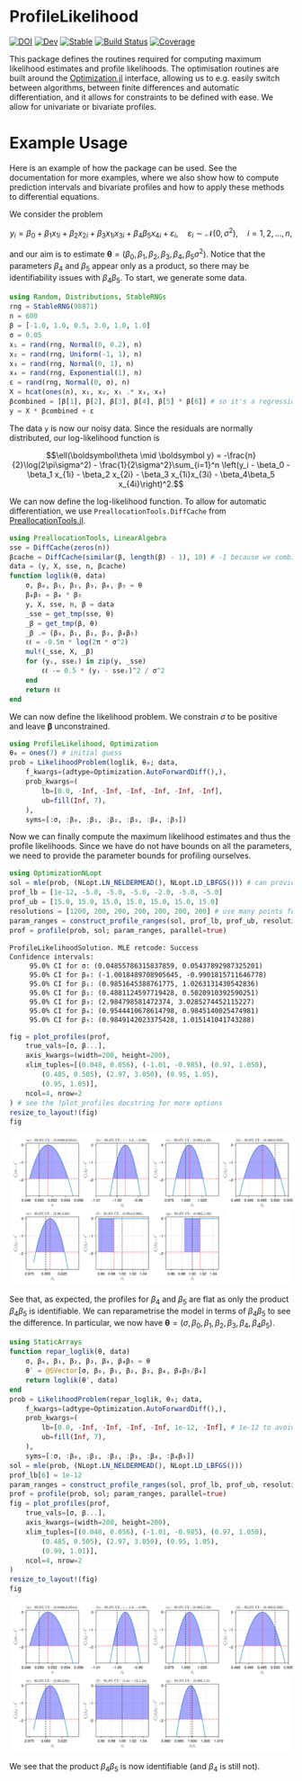 # ProfileLikelihood 

[![DOI](https://zenodo.org/badge/508701126.svg)](https://zenodo.org/badge/latestdoi/508701126)
[![Dev](https://img.shields.io/badge/docs-dev-blue.svg)](https://DanielVandH.github.io/ProfileLikelihood.jl/dev)
[![Stable](https://img.shields.io/badge/docs-stable-blue.svg)](https://DanielVandH.github.io/ProfileLikelihood.jl/stable)
[![Build Status](https://github.com/DanielVandH/ProfileLikelihood.jl/actions/workflows/CI.yml/badge.svg?branch=main)](https://github.com/DanielVandH/ProfileLikelihood.jl/actions/workflows/CI.yml?query=branch%3Amain)
[![Coverage](https://codecov.io/gh/DanielVandH/ProfileLikelihood.jl/branch/main/graph/badge.svg)](https://codecov.io/gh/DanielVandH/ProfileLikelihood.jl)

This package defines the routines required for computing maximum likelihood estimates and profile likelihoods. The optimisation routines are built around the [Optimization.jl](https://github.com/SciML/Optimization.jl) interface, allowing us to e.g. easily switch between algorithms, between finite differences and automatic differentiation, and it allows for constraints to be defined with ease. We allow for univariate or bivariate profiles.

# Example Usage

Here is an example of how the package can be used. See the documentation for more examples, where we also show how to compute prediction intervals and bivariate profiles and how to apply these methods to differential equations.

We consider the problem
```math 
y_i = \beta_0 + \beta_1 x_{1i} + \beta_2 x_{2i} + \beta_3 x_{1i}x_{3i} + \beta_4\beta_5 x_{4i} + \varepsilon_i, \quad \varepsilon_i \sim \mathcal N(0, \sigma^2), \quad i=1,2,\ldots,n,
```
and our aim is to estimate $\boldsymbol\theta = (\beta_0, \beta_1, \beta_2, \beta_3, \beta_4, \beta_5 \sigma^2)$. Notice that the parameters $\beta_4$ and $\beta_5$ appear only as a product, so there may be identifiability issues with $\beta_4\beta_5$. To start, we generate some data.
```julia 
using Random, Distributions, StableRNGs
rng = StableRNG(98871)
n = 600
β = [-1.0, 1.0, 0.5, 3.0, 1.0, 1.0]
σ = 0.05
x₁ = rand(rng, Normal(0, 0.2), n)
x₂ = rand(rng, Uniform(-1, 1), n)
x₃ = rand(rng, Normal(0, 1), n)
x₄ = rand(rng, Exponential(1), n)
ε = rand(rng, Normal(0, σ), n)
X = hcat(ones(n), x₁, x₂, x₁ .* x₃, x₄)
βcombined = [β[1], β[2], β[3], β[4], β[5] * β[6]] # so it's a regression problem
y = X * βcombined + ε
```
The data `y` is now our noisy data. Since the residuals are normally distributed, our log-likelihood function is 
```math 
\ell(\boldsymbol\theta \mid \boldsymbol y) = -\frac{n}{2}\log(2\pi\sigma^2) - \frac{1}{2\sigma^2}\sum_{i=1}^n \left(y_i - \beta_0 - \beta_1 x_{1i} - \beta_2 x_{2i} - \beta_3 x_{1i}x_{3i} - \beta_4\beta_5 x_{4i}\right)^2.
```
We can now define the log-likelihood function. To allow for automatic differentiation, we use `PreallocationTools.DiffCache` from [PreallocationTools.jl](https://github.com/SciML/PreallocationTools.jl).
```julia
using PreallocationTools, LinearAlgebra
sse = DiffCache(zeros(n))
βcache = DiffCache(similar(β, length(β) - 1), 10) # -1 because we combine β[5] and β[6]
data = (y, X, sse, n, βcache)
function loglik(θ, data)
    σ, β₀, β₁, β₂, β₃, β₄, β₅ = θ
    β₄β₅ = β₄ * β₅
    y, X, sse, n, β = data
    _sse = get_tmp(sse, θ)
    _β = get_tmp(β, θ)
    _β .= (β₀, β₁, β₂, β₃, β₄β₅)
    ℓℓ = -0.5n * log(2π * σ^2)
    mul!(_sse, X, _β)
    for (yᵢ, sseᵢ) in zip(y, _sse)
        ℓℓ -= 0.5 * (yᵢ - sseᵢ)^2 / σ^2
    end
    return ℓℓ
end
```
We can now define the likelihood problem. We constrain $\sigma$ to be positive and leave $\boldsymbol\beta$ unconstrained.
```julia
using ProfileLikelihood, Optimization
θ₀ = ones(7) # initial guess 
prob = LikelihoodProblem(loglik, θ₀; data,
    f_kwargs=(adtype=Optimization.AutoForwardDiff(),),
    prob_kwargs=(
        lb=[0.0, -Inf, -Inf, -Inf, -Inf, -Inf, -Inf],
        ub=fill(Inf, 7),
    ),
    syms=[:σ, :β₀, :β₁, :β₂, :β₃, :β₄, :β₅])
```
Now we can finally compute the maximum likelihood estimates and thus the profile likelihoods. Since we have do not have bounds on all the parameters, we need to provide the parameter bounds for profiling ourselves.
```julia 
using OptimizationNLopt
sol = mle(prob, (NLopt.LN_NELDERMEAD(), NLopt.LD_LBFGS())) # can provide multiple algorithms to run one after the other
prof_lb = [1e-12, -5.0, -5.0, -5.0, -2.0, -5.0, -5.0]
prof_ub = [15.0, 15.0, 15.0, 15.0, 15.0, 15.0, 15.0]
resolutions = [1200, 200, 200, 200, 200, 200, 200] # use many points for σ
param_ranges = construct_profile_ranges(sol, prof_lb, prof_ub, resolutions)
prof = profile(prob, sol; param_ranges, parallel=true)
```
```
ProfileLikelihoodSolution. MLE retcode: Success
Confidence intervals:
     95.0% CI for σ: (0.04855786315837859, 0.05437892987325201)
     95.0% CI for β₀: (-1.0018489708905645, -0.9901815711646778)
     95.0% CI for β₁: (0.9851645388761775, 1.0263131430542836)
     95.0% CI for β₂: (0.4881124597719428, 0.5020910392590251)
     95.0% CI for β₃: (2.984798581472374, 3.0285274452115227)
     95.0% CI for β₄: (0.9544410678614798, 0.9845140025474981)
     95.0% CI for β₅: (0.9849142023375428, 1.015141041743288)
```

```julia
fig = plot_profiles(prof,
    true_vals=[σ, β...],
    axis_kwargs=(width=200, height=200),
    xlim_tuples=[(0.048, 0.056), (-1.01, -0.985), (0.97, 1.050),
        (0.485, 0.505), (2.97, 3.050), (0.95, 1.05),
        (0.95, 1.05)],
    ncol=4, nrow=2
) # see the ?plot_profiles docstring for more options
resize_to_layout!(fig)
fig
```
![Profile likelihood plots](profile_likelihood.svg)

See that, as expected, the profiles for $\beta_4$ and $\beta_5$ are flat as only the product $\beta_4\beta_5$ is identifiable. We can reparametrise the model in terms of $\beta_4\beta_5$ to see the difference. In particular, we now have $\boldsymbol\theta = (\sigma, \beta_0, \beta_1, \beta_2, \beta_3, \beta_4, \beta_4\beta_5)$.

```julia
using StaticArrays 
function repar_loglik(θ, data)
    σ, β₀, β₁, β₂, β₃, β₄, β₄β₅ = θ
    θ′ = @SVector[σ, β₀, β₁, β₂, β₃, β₄, β₄β₅/β₄]
    return loglik(θ′, data)
end
prob = LikelihoodProblem(repar_loglik, θ₀; data,
    f_kwargs=(adtype=Optimization.AutoForwardDiff(),),
    prob_kwargs=(
        lb=[0.0, -Inf, -Inf, -Inf, -Inf, 1e-12, -Inf], # 1e-12 to avoid division by zero
        ub=fill(Inf, 7),
    ),
    syms=[:σ, :β₀, :β₁, :β₂, :β₃, :β₄, :β₄β₅])
sol = mle(prob, (NLopt.LN_NELDERMEAD(), NLopt.LD_LBFGS())) 
prof_lb[6] = 1e-12
param_ranges = construct_profile_ranges(sol, prof_lb, prof_ub, resolutions)
prof = profile(prob, sol; param_ranges, parallel=true)
fig = plot_profiles(prof,
    true_vals=[σ, β...],
    axis_kwargs=(width=200, height=200),
    xlim_tuples=[(0.048, 0.056), (-1.01, -0.985), (0.97, 1.050),
        (0.485, 0.505), (2.97, 3.050), (0.95, 1.05),
        (0.99, 1.01)],
    ncol=4, nrow=2
) 
resize_to_layout!(fig)
fig
```
![Profile likelihood plots](profile_likelihood_reparam.svg)

We see that the product $\beta_4\beta_5$ is now identifiable (and $\beta_4$ is still not).